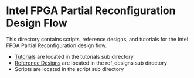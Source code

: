 # Intel FPGA Partial Reconfiguration Design Flow

This directory contains scripts, reference designs, and tutorials for the Intel FPGA Partial Reconfiguration design flow.


- [Tutorials](tutorials/) are located in the tutorials sub directory
- [Reference Designs](ref_designs/) are located in the ref_designs sub directory
- Scripts are located in the script sub directory


